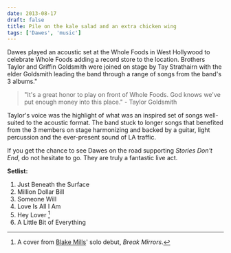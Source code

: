 ```yaml
---
date: 2013-08-17
draft: false
title: Pile on the kale salad and an extra chicken wing
tags: ['Dawes', 'music']
---
```


Dawes played an acoustic set at the Whole Foods in West Hollywood to celebrate Whole Foods adding a record store to the location. Brothers Taylor and Griffin Goldsmith were joined on stage by Tay Strathairn with the elder Goldsmith leading the band through a range of songs from the band's 3 albums."<!-- excerpt -->

> "It's a great honor to play on front of Whole Foods. God knows we've put enough money into this place." - Taylor Goldsmith

Taylor's voice was the highlight of what was an inspired set of songs well-suited to the acoustic format. The band stuck to longer songs that benefited from the 3 members on stage harmonizing and backed by a guitar, light percussion and the ever-present sound of LA traffic.

If you get the chance to see Dawes on the road supporting _Stories Don't End_, do not hesitate to go. They are truly a fantastic live act.

**Setlist:**

1. Just Beneath the Surface
2. Million Dollar Bill
3. Someone Will
4. Love Is All I Am
5. Hey Lover [^heylover]
6. A Little Bit of Everything

[^heylover]: A cover from [Blake Mills](http://www.blakemillsonline.com)' solo debut, _Break Mirrors_.
